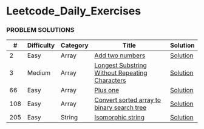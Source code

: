 # Leetcode_Daily_Exercises

### **PROBLEM SOLUTIONS**

| **#** | **Difficulty** | **Category** | **Title**                                                                                                                                   | **Solution**                                          |
|-------|----------------|--------------|---------------------------------------------------------------------------------------------------------------------------------------------|-------------------------------------------------------|
| 2     | Easy           | Array        | [Add two numbers](https://leetcode.com/problems/add-two-numbers/)                                                                           | [Solution](../master/src/easy/addTwoNumbers.java)     |
| 3     | Medium         | Array        | [Longest Substring Without Repeating Characters](https://leetcode.com/problems/longest-substring-without-repeating-characters/description/) | [Solution](../master/src/medium/longestSubString.java) |
| 66    | Easy           | Array        | [Plus one](https://leetcode.com/problems/plus-one/description/)                                                                             | [Solution](../master/src/easy/plusOne.java)           |
| 108   | Easy           | Array        | [Convert sorted array to binary search tree](https://leetcode.com/problems/convert-sorted-array-to-binary-search-tree/description/)         | [Solution](../master/src/easy/convertSortedArray.java) |
| 205   | Easy           | String       | [Isomorphic string](https://leetcode.com/problems/isomorphic-strings/description/)                                                                         | [Solution](../master/src/easy/addTwoNumbers.java)     |